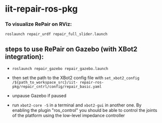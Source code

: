 # iit-repair-ros-pkg

### To visualize RePair on RViz:

``` roslaunch repair_urdf repair_full_slider.launch ```

## steps to use RePair on Gazebo (with XBot2 integration):

- ``` roslaunch repair_gazebo repair_gazebo.launch ```

- then set the path to the XBot2 config file with ``` set_xbot2_config /${path_to_workspace_src}/iit-
repair-ros-pkg/repair_cntrl/config/repair_basic.yaml ```

- unpause Gazebo if paused

- run  ``` xbot2-core -S ``` in a terminal and ``` xbot2-gui ``` in another one. By enabling the plugin "ros_control" you should be able to control the joints of the platform using the low-level impedance controller
